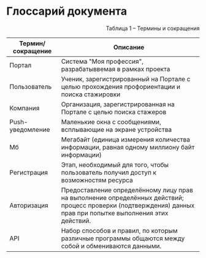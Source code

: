 # Глоссарий документа

<p align="right">Таблица 1 – Термины и сокращения</p>

| Термин/сокращение | Описание |
|----|----|
|Портал  | Система "Моя профессия", разрабатыввемая в рамках проекта |
|Пользователь  | Ученик, зарегистрированный на Портале с целью прохождения профориентации и поиска стажировки |
|Компания |Организация, зарегистрированная на Портале с целью поиска стажеров |
| Push-уведомление | Маленькие окна с сообщениями, всплывающие на экране устройства |
| Мб | Мегабайт (единица измерения количества информации, равная одному миллиону байт информации) |
| Регистрация | Этап, необходимый для того, чтобы пользователь получил доступ к возможностям ресурса |
| Авторизация | Предоставление определённому лицу прав на выполнение определённых действий; процесс проверки (подтверждения) данных прав при попытке выполнения этих действий. |
| API | Набор способов и правил, по которым различные программы общаются между собой и обмениваются данными.|
